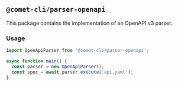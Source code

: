 ## `@comet-cli/parser-openapi`

This package contains the implementation of an OpenAPI v3 parser.

### Usage

```typescript
import OpenApiParser from '@comet-cli/parser-openapi';

async function main() {
  const parser = new OpenApiParser();
  const spec = await parser.execute('api.yaml');
}
```
